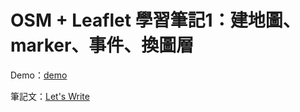 # OSM + Leaflet 學習筆記1：建地圖、marker、事件、換圖層

Demo：[demo](https://letswritetw.github.io/letswrite-leaflet-osm-basic/)

筆記文：[Let's Write](https://letswrite.tw/leaflet-osm-basic/)
